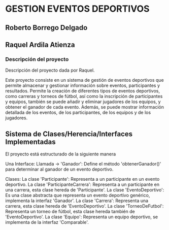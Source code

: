 # GESTION EVENTOS DEPORTIVOS

## Roberto Borrego Delgado
## Raquel Ardila Atienza 

### **Descripción del proyecto**
Descripción del proyecto dada por Raquel.

Este proyecto consiste en un sistema de gestión de eventos deportivos que permite almacenar 
y gestionar información sobre eventos, participantes y resultados.
Permite la creación de diferentes tipos de eventos deportivos, como carreras y torneos de fútbol, así como la inscripción de participantes y 
equipos, también se puede añadir y eliminar jugadores de los equipos, y obtener el ganador de cada evento. 
Además, se puede mostrar información detallada de los eventos, de los participantes, de los equipos y de los jugadores.

## **Sistema de Clases/Herencia/Interfaces Implementadas**
El proyecto está estructurado de la siguiente manera

Una Interface:
        Llamada -> 'Ganador': Define el método 'obtenerGanador()' para determinar al ganador de un evento deportivo.

Clases:
    La clase 'Participante': Representa a un participante en un evento deportivo.
    La clase 'ParticipanteCarrera': Representa a un participante en una carrera, esta clase hereda de 'Participante'.
    La clase 'EventoDeportivo': Es una clase abstracta que representa un evento deportivo genérico, implementa la interfaz 'Ganador'.
    La clase 'Carrera': Representa una carrera, esta clase hereda de 'EventoDeportivo'.
    La clase 'TorneoDeFutbol': Representa un torneo de fútbol, esta clase hereda también de 'EventoDeportivo'.
    La clase 'Equipo': Representa un equipo deportivo, se implementa de la interfaz 'Comparable'.


